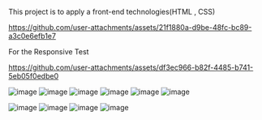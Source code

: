 This project is to apply a front-end technologies(HTML , CSS)




https://github.com/user-attachments/assets/21f1880a-d9be-48fc-bc89-a3c0e6efb1e7

For the Responsive Test



https://github.com/user-attachments/assets/df3ec966-b82f-4485-b741-5eb05f0edbe0

![image](https://github.com/user-attachments/assets/71f94e17-0b9e-4838-8fe0-2712da8f23c5)
![image](https://github.com/user-attachments/assets/ebbbd533-b3e4-44f5-b85b-ad0a55b60ab7)
![image](https://github.com/user-attachments/assets/0c8a21df-98e3-443b-a098-9e9ae62fb208)
![image](https://github.com/user-attachments/assets/0532afd8-1eb4-4709-9d63-ffb62cad7e8c)
![image](https://github.com/user-attachments/assets/47066e67-e167-4418-91ff-698ddafa8499)
![image](https://github.com/user-attachments/assets/b7cdf986-9540-42d2-aeea-088c494c396b)

![image](https://github.com/user-attachments/assets/d450d7d0-41a5-4601-af93-20777b48f9ef)
![image](https://github.com/user-attachments/assets/7a70d8a5-cb71-47a7-8f07-0f5e7ea909d9)
![image](https://github.com/user-attachments/assets/d6ed1a66-d23d-46a7-a002-41ce4a46f202)
![image](https://github.com/user-attachments/assets/2c80d5b0-3a2c-4870-935b-cfe9e54961b4)
